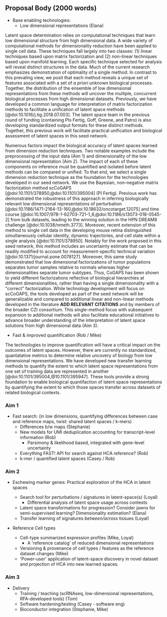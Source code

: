 
## Proposal Body (2000 words)

* Base enabling technologies:
  * Low dimensional representations (Elana)

Latent space determination relies on computational techniques that learn low dimensional structure from high dimensional data. A wide variety of computational methods for dimensionality reduction have been applied to single cell data. These techniques fall largely into two classes: (1) linear techniques based upon matrix factorization and (2) non-linear techniques based upon manifold learning. Each specific technique selected for analysis will reveal distinct structures in the data. Much of the current research emphasizes demonstration of optimality of a single method. In contrast to this prevaling view, we posit that each method reveals a unique set of features associated with a set of *a priori* unknown biological processes. Together, the distribution of the ensemble of low dimensional representations from these methods will uncover the multiple, concurrent biological processes from high dimensional datasets. Previously, we have developed a common language for interpretation of matrix factorization methods to facilitate a unification of latent space methods [@doi:10.1016/j.tig.2018.07.003]. The latent space team in the previous round of funding (containing PIs Fertig, Goff, Greene, and Patro) is also developing standardized output formats for these distinct methods. Together, this previous work will facilitate practical unification and biological assessment of latent spaces in this seed network. 

Numerous factors impact the biological accuracy of latent spaces learned from dimension reduction techniques. Two notable examples include the preprocessing of the input data (Aim 1) and dimensionality of the low dimensional representation (Aim 2). The impact of each of these components on inference must be quantified and isolated before latent methods can be compared or unified. To that end, we select a single dimension reduction technique as the foundation for the technologies developed in our seed network. We use the Bayesian, non-negative matrix factorization method scCoGAPS [@doi:10.1101/378950,@doi:10.1101/395004] (PI Fertig). Previous work has demonstrated the robustness of this approach in inferring biologically relevant low dimensional representations of perturbation [@doi:10.1186/1471-2164-13-160,@doi:10.18632/oncotarget.12075] and time course [@doi:10.1007/978-1-62703-721-1_6,@doi:10.1186/s13073-018-0545-2] from bulk datasets, leading to the winning solution in the HPN DREAM8 challenge [@doi:10.1038/nmeth.3773]. Moreover, recent extension of this method to single cell data in the developing mouse retina distinguished simultaneously cellular identity, dynamic trajectories, and cell state within a single analysis [@doi:10.1101/378950]. Notably for the work proposed in this seed network, this method includes an uncertainty estimate that can be readily modified to account for measurement-specific technical variation [@doi:10.1371/journal.pone.0078127]. Moreover, this same study demonstrated that low dimensional factorizations of tumor populations separates tumor samples relative to normals whereas higher dimensionalities separate tumor subtypes. Thus, CoGAPS has been shown to yield different factorizations reflective of biological hierarchies at different dimensionalities, rather than having a single dimensionality with a "correct" factorization. While technology development will focus on scCoGAPS, the tools developed as part of the seed network will be generalizable and compared to additional linear and non-linear methods developed in the literature **ADD RELEVANT CITATIONS** and by members of the broader CZI consortium. This single-method focus with subsequent expansion to additional methods will also facilitate educational initiatives to advance broader understanding of the interpretation of latent space solutions from high dimensional data (Aim 3).

  * Fast & improved quantification  (Rob / Mike)

The technologies to improve quantification will have a critical impact on the outcomes of latent spaces. However, there are currently no standardized, quantatative metrics to determine relative uncovery of biology from low dimensional representations. We have developed new transfer learning methods to quantify the extent to which latent space representations from one set of training data are represented in another [@doi:10.1101/395004,@10.1101/395947]. These tools provide a strong foundation to enable biological quantifaction of latent space representations by quantifying the extent to which those spaces transfer across datasets of related biological contexts.    


### Aim 1

* Fast search: (in low dimensions, quantifying differences between case and reference maps, twist: shared latent spaces / k-mers)
  * Differences b/w maps (Stephanie)
  * New models for UMI deduplication accounting for transcript-level information (Rob)
    * Parsimony & likelihood based, integrated with gene-level uncertainty
  * Everything FAST! API for search against HCA reference? (Rob)
  * k-mer / quantified latent spaces (Casey / Rob)

### Aim 2

* Eschewing marker genes: Practical exploration of the HCA in latent spaces
  * Search tool for perturbations / signatures in latent-space(s) (Loyal)
    - Differential analysis of latent space usage across contexts
  * Latent space transformations for progression? Consider jawns for semi-supervised learning? Dimensionality estimation? (Elana)
  * Transfer learning of signatures _between/across_ tissues (Loyal)

* Reference Cell types
  * Cell-type summarized expression profiles (Mike, Loyal)
    - A 'reference catalog' of reduced dimensional representations
  * Versioning & provenance of cell types / features as the reference dataset changes (Mike)
  * 'Power-user' application of latent-space discovery in novel dataset and projection of HCA into new learned spaces.

### Aim 3

* Delivery
  * Training / teaching (scRNAseq, low-dimensional representations, RFA-developed tools) (Tom)
  * Software hardening/testing (Casey - software eng)
  * Bioconductor integration (Stephanie, Mike)
